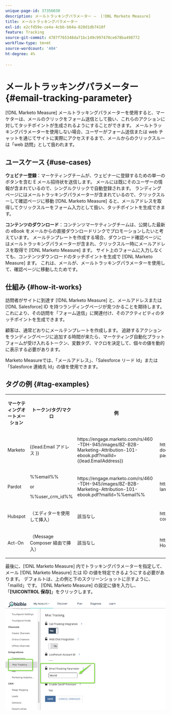 ```yaml
---
unique-page-id: 37356030
description: メールトラッキングパラメーター –  [!DNL Marketo Measure]
title: メールトラッキングパラメーター
exl-id: e2cfd59e-ce4a-4cbb-b64a-828d1db7410f
feature: Tracking
source-git-commit: 4787f765348da71bc149c997470ce678ba498772
workflow-type: tm+mt
source-wordcount: '404'
ht-degree: 4%

---
```


# メールトラッキングパラメーター {#email-tracking-parameter}

[!DNL Marketo Measure] メールトラッキングパラメーターを使用すると、マーケターは、メールのクリックをフォーム送信として扱い、これらのアクションに対してタッチポイントが生成されるようにすることができます。 メールトラッキングパラメーターを使用しない場合、ユーザーがフォーム送信または web チャットを通じてサイトに実際にアクセスするまで、メールからのクリックスルーは「web 訪問」として扱われます。

## ユースケース  {#use-cases}

**ウェビナー登録**：マーケティングチームが、ウェビナーに登録するための単一のボタンを含む E メール招待状を送信します。 メールには既にそのユーザーの情報が含まれているので、シングルクリックで自動登録されます。 ランディングページにはメールトラッキングパラメーターが含まれているので、クリックスルーして確認ページに移動 [!DNL Marketo Measure] ると、メールアドレスを取得してクリックスルーをフォーム入力として扱い、タッチポイントを生成できます。

**コンテンツのダウンロード**：コンテンツマーケティングチームは、公開した最新の eBook をメールからの直接ダウンロードリンクでプロモーションしたいと考えています。 メールテンプレートを作成する場合、ダウンロード確認ページにはメールトラッキングパラメーターが含まれ、クリックスルー時にメールアドレスを取得で [!DNL Marketo Measure] ます。 サイト上のフォームに入力しなくても、コンテンツダウンロードのタッチポイントを生成で [!DNL Marketo Measure] ます。 これは、メールが、メールトラッキングパラメーターを使用して、確認ページに移動したためです。

## 仕組み {#how-it-works}

訪問者がサイトに到達す [!DNL Marketo Measure] と、メールアドレスまたは [!DNL Salesforce] ID を持つランディングページが見つかることを期待します。これにより、その訪問を「フォーム送信」に関連付け、そのアクティビティのタッチポイントを生成できます。

顧客は、通常どおりにメールテンプレートを作成します。 追跡するアクションをランディングページに追加する時間が来たら、マーケティング自動化プラットフォームが受け入れるトークン、変数タグ、マクロを決定して、個々の値を動的に表示する必要があります。

Marketo Measureでは、「メールアドレス」、「Salesforce リード Id」または「Salesforce 連絡先 Id」の値を使用できます。

## タグの例 {#tag-examples}

<table> 
 <colgroup> 
  <col> 
  <col> 
  <col> 
  <col> 
 </colgroup> 
 <tbody> 
  <tr> 
   <th><p>マーケティングオートメーション</p></th> 
   <th><p>トークン/タグ/マクロ </p></th> 
   <th><p>例</p></th> 
   <th><p>サポート資料</p></th> 
  </tr> 
  <tr> 
   <td><p>Marketo</p></td> 
   <td><p>{{lead.Email アドレス }} </p></td> 
   <td><p>https://engage.marketo.com/rs/460-TDH-945/images/BZ-B2B-Marketing-Attribution-101-ebook.pdf?mailId={{lead.EmailAddress}}</p></td> 
   <td><p>https://experienceleague.adobe.com/docs/marketo/using/product-docs/demand-generation/landing-pages/personalizing-landing-pages/tokens-overview.html?lang=ja</p></td> 
  </tr> 
  <tr> 
   <td><p>Pardot</p></td> 
   <td><p>%%email%% </p><p>or</p><p>%%user_crm_id%%</p></td> 
   <td><p>https://engage.marketo.com/rs/460-TDH-945/images/BZ-B2B-Marketing-Attribution-101-ebook.pdf?mailId=%%email%%</p></td> 
   <td><p>https://help.salesforce.com/s/articleView?language=en_US&id=pardot_variable_tags_reference.htm&type=5</p></td> 
  </tr> 
  <tr> 
   <td><p>Hubspot</p></td> 
   <td><p>（エディターを使用して挿入）</p></td> 
   <td><p>該当なし</p></td> 
   <td><p>https://knowledge.hubspot.com/website-pages/personalize-your-content</p></td> 
  </tr> 
  <tr> 
   <td><p>Act-On</p></td> 
   <td><p>（Message Composer 経由で挿入）</p></td> 
   <td><p>該当なし</p></td> 
   <td><p>https://connect.act-on.com/hc/en-us/articles/360033436074-How-to-Personalize-Email-Content-with-CRM-Data</p></td> 
  </tr> 
 </tbody> 
</table>

最後に、[!DNL Marketo Measure] 内でトラッキングパラメーターを指定して、メール [!DNL Marketo Measure] たは ID の値を特定できるようにする必要があります。 デフォルトは、上の例と下のスクリーンショットに示すように、「mailId」です。 [!DNL Marketo Measure] の設定に値を入力し、「**[!UICONTROL 保存]**」をクリックします。

![](assets/one.png)
